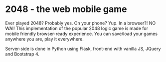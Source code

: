 # 2048 - the web mobile game
Ever played 2048? Probably yes. On your phone? Yup. In a browser?! NO WAI!
This implementation of the popular 2048 logic game is made for mobile friendly
browser-ready experience. You can save/load your games anywhere you are, play it everywhere.

Server-side is done in Python using Flask, front-end with vanilla JS, JQuery and Bootstrap 4.
